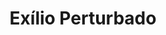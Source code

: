 ---
ref: sol-010-0001
title: "Exílio Perturbado"
author_name: ["unknown author"]
publisher: ["Bertrand"]
year: "y1962"
origin: ["Portugal"]
formats: ["book-cover"]
disciplines: [graphic-design]
tags:
layout: artifact
status: ["scan"]
published: false
int_published: false
image_count:
date_added: 2023-06-16
batch:
---